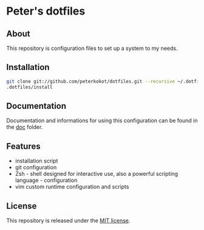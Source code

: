 Peter's dotfiles
================


About
-----

This repository is configuration files to set up a system to my needs.

Installation
------------

```bash
git clone git://github.com/peterkokot/dotfiles.git --recursive ~/.dotfiles
.dotfiles/install
```

Documentation
-------------

Documentation and informations for using this configuration can be found in the [doc](https://github.com/peterkokot/dotfiles/blob/master/doc/index.md) folder.

Features
--------

* installation script
* git configuration
* Zsh - shell designed for interactive use, also a powerful scripting language - configuration
* vim custom runtime configuration and scripts


License
-------

This repository is released under the [MIT license](https://github.com/peterkokot/dotfiles/blob/master/LICENSE).

